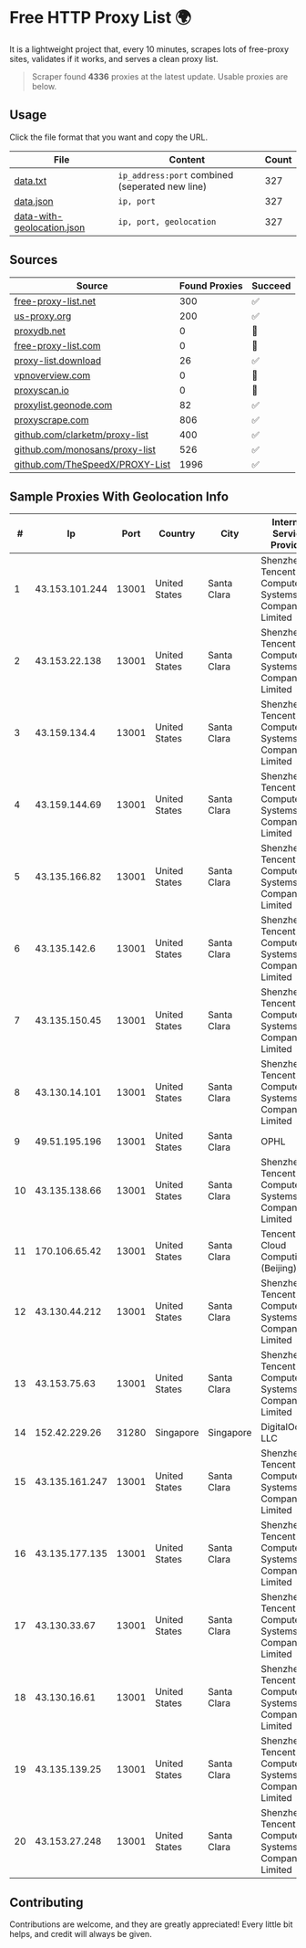 
# Free HTTP Proxy List 🌍

It is a lightweight project that, every 10 minutes, scrapes lots of free-proxy sites, validates if it works, and serves a clean proxy list.


> Scraper found **4336** proxies at the latest update. Usable proxies are below.

## Usage

Click the file format that you want and copy the URL.


|File|Content|Count|
|----|-------|-----|
|[data.txt](https://raw.githubusercontent.com/themiralay/Proxy-List-World/master/data.txt)|`ip_address:port` combined (seperated new line)|327|
|[data.json](https://raw.githubusercontent.com/themiralay/Proxy-List-World/master/data.json)|`ip, port`|327|
|[data-with-geolocation.json](https://raw.githubusercontent.com/themiralay/Proxy-List-World/master/data-with-geolocation.json)|`ip, port, geolocation`|327|

## Sources

|Source|Found Proxies|Succeed|
|------|-------------|-------|
|[free-proxy-list.net](https://free-proxy-list.net)|300|✅|
|[us-proxy.org](https://www.us-proxy.org)|200|✅|
|[proxydb.net](http://proxydb.net)|0|🚫|
|[free-proxy-list.com](https://free-proxy-list.com/?page=&port=&type%5B%5D=http&type%5B%5D=https&up_time=0&search=Search)|0|🚫|
|[proxy-list.download](https://www.proxy-list.download/HTTP)|26|✅|
|[vpnoverview.com](https://vpnoverview.com/privacy/anonymous-browsing/free-proxy-servers)|0|🚫|
|[proxyscan.io](https://www.proxyscan.io)|0|🚫|
|[proxylist.geonode.com](https://proxylist.geonode.com/api/proxy-list?limit=300&page=1&sort_by=lastChecked&sort_type=desc&protocols=http,https)|82|✅|
|[proxyscrape.com](https://api.proxyscrape.com/v2/?request=displayproxies&protocol=http&timeout=10000&country=all&ssl=all&anonymity=all)|806|✅|
|[github.com/clarketm/proxy-list](https://raw.githubusercontent.com/clarketm/proxy-list/master/proxy-list-raw.txt)|400|✅|
|[github.com/monosans/proxy-list](https://raw.githubusercontent.com/monosans/proxy-list/main/proxies/http.txt)|526|✅|
|[github.com/TheSpeedX/PROXY-List](https://raw.githubusercontent.com/TheSpeedX/PROXY-List/master/http.txt)|1996|✅|


## Sample Proxies With Geolocation Info

|#|Ip|Port|Country|City|Internet Service Provider|
|-|--|----|-------|----|-------------------------|
|1|43.153.101.244|13001|United States|Santa Clara|Shenzhen Tencent Computer Systems Company Limited|
|2|43.153.22.138|13001|United States|Santa Clara|Shenzhen Tencent Computer Systems Company Limited|
|3|43.159.134.4|13001|United States|Santa Clara|Shenzhen Tencent Computer Systems Company Limited|
|4|43.159.144.69|13001|United States|Santa Clara|Shenzhen Tencent Computer Systems Company Limited|
|5|43.135.166.82|13001|United States|Santa Clara|Shenzhen Tencent Computer Systems Company Limited|
|6|43.135.142.6|13001|United States|Santa Clara|Shenzhen Tencent Computer Systems Company Limited|
|7|43.135.150.45|13001|United States|Santa Clara|Shenzhen Tencent Computer Systems Company Limited|
|8|43.130.14.101|13001|United States|Santa Clara|Shenzhen Tencent Computer Systems Company Limited|
|9|49.51.195.196|13001|United States|Santa Clara|OPHL|
|10|43.135.138.66|13001|United States|Santa Clara|Shenzhen Tencent Computer Systems Company Limited|
|11|170.106.65.42|13001|United States|Santa Clara|Tencent Cloud Computing (Beijing) Co|
|12|43.130.44.212|13001|United States|Santa Clara|Shenzhen Tencent Computer Systems Company Limited|
|13|43.153.75.63|13001|United States|Santa Clara|Shenzhen Tencent Computer Systems Company Limited|
|14|152.42.229.26|31280|Singapore|Singapore|DigitalOcean, LLC|
|15|43.135.161.247|13001|United States|Santa Clara|Shenzhen Tencent Computer Systems Company Limited|
|16|43.135.177.135|13001|United States|Santa Clara|Shenzhen Tencent Computer Systems Company Limited|
|17|43.130.33.67|13001|United States|Santa Clara|Shenzhen Tencent Computer Systems Company Limited|
|18|43.130.16.61|13001|United States|Santa Clara|Shenzhen Tencent Computer Systems Company Limited|
|19|43.135.139.25|13001|United States|Santa Clara|Shenzhen Tencent Computer Systems Company Limited|
|20|43.153.27.248|13001|United States|Santa Clara|Shenzhen Tencent Computer Systems Company Limited|



## Contributing

Contributions are welcome, and they are greatly appreciated! Every
little bit helps, and credit will always be given.


